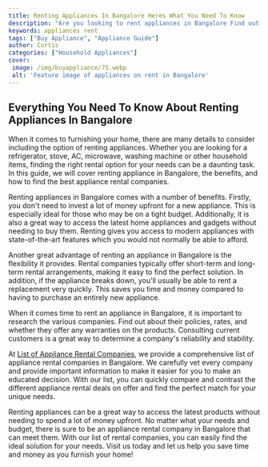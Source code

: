 ```yaml
---
title: Renting Appliances In Bangalore Heres What You Need To Know
description: "Are you looking to rent appliances in Bangalore Find out everything you need to know about the appliance rental process in this helpful blog post Learn tips from finding the best deals to understanding the paperwork involved"
keywords: appliances rent
tags: ["Buy Appliance", "Appliance Guide"]
author: Curtis
categories: ["Household Appliances"]
cover: 
 image: /img/buyappliance/75.webp
 alt: 'Feature image of appliances on rent in Bangalore'
---
```

## Everything You Need To Know About Renting Appliances In Bangalore

When it comes to furnishing your home, there are many details to consider including the option of renting appliances. Whether you are looking for a refrigerator, stove, AC, microwave, washing machine or other household items, finding the right rental option for your needs can be a daunting task. In this guide, we will cover renting appliance in Bangalore, the benefits, and how to find the best appliance rental companies.

Renting appliances in Bangalore comes with a number of benefits. Firstly, you don't need to invest a lot of money upfront for a new appliance. This is especially ideal for those who may be on a tight budget. Additionally, it is also a great way to access the latest home appliances and gadgets without needing to buy them. Renting gives you access to modern appliances with state-of-the-art features which you would not normally be able to afford.

Another great advantage of renting an appliance in Bangalore is the flexibility it provides. Rental companies typically offer short-term and long-term rental arrangements, making it easy to find the perfect solution. In addition, if the appliance breaks down, you'll usually be able to rent a replacement very quickly. This saves you time and money compared to having to purchase an entirely new appliance.

When it comes time to rent an appliance in Bangalore, it is important to research the various companies. Find out about their policies, rates, and whether they offer any warranties on the products. Consulting current customers is a great way to determine a company's reliability and stability.

At [List of Appliance Rental Companies](./pages/appliance-rental), we provide a comprehensive list of appliance rental companies in Bangalore. We carefully vet every company and provide important information to make it easier for you to make an educated decision. With our list, you can quickly compare and contrast the different appliance rental deals on offer and find the perfect match for your unique needs.

Renting appliances can be a great way to access the latest products without needing to spend a lot of money upfront. No matter what your needs and budget, there is sure to be an appliance rental company in Bangalore that can meet them. With our list of rental companies, you can easily find the ideal solution for your needs. Visit us today and let us help you save time and money as you furnish your home!
